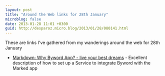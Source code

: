 ```yaml
---
layout: post
title: "Around the Web links for 28th January"
microblog: false
date: 2013-01-28 11:01 +0300
guid: http://desparoz.micro.blog/2013/01/28/080141.html
---
```

<p>These are links I've gathered from my wanderings around the web for 28th January
<ul>
<li><a href="http://liveyourbestdreams.com/markdown-why-byword-app/">Markdown: Why Byword App? - live your best dreams</a> - Excellent description of how to set up a Service to integrate Byword with the Marked app</li>
</ul>
